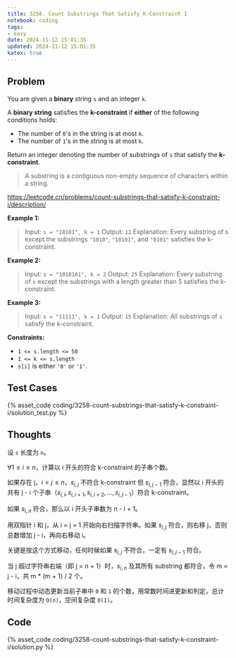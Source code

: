 ```yaml
---
title: 3258. Count Substrings That Satisfy K-Constraint I
notebook: coding
tags:
- easy
date: 2024-11-12 15:01:35
updated: 2024-11-12 15:01:35
katex: true
---
```

## Problem

You are given a **binary** string `s` and an integer `k`.

A **binary string** satisfies the **k-constraint** if **either** of the following conditions holds:

- The number of `0`'s in the string is at most `k`.
- The number of `1`'s in the string is at most `k`.

Return an integer denoting the number of substrings of `s` that satisfy the **k-constraint**.

> A substring is a contiguous non-empty sequence of characters within a string.

<https://leetcode.cn/problems/count-substrings-that-satisfy-k-constraint-i/description/>

**Example 1:**

> Input: `s = "10101", k = 1`
> Output: `12`
> Explanation:
> Every substring of s except the substrings `"1010"`, `"10101"`, and `"0101"` satisfies the k-constraint.

**Example 2:**

> Input: `s = "1010101", k = 2`
> Output: `25`
> Explanation:
> Every substring of `s` except the substrings with a length greater than 5 satisfies the k-constraint.

**Example 3:**

> Input: `s = "11111", k = 1`
> Output: `15`
> Explanation:
> All substrings of `s` satisfy the k-constraint.

**Constraints:**

- `1 <= s.length <= 50`
- `1 <= k <= s.length`
- `s[i]` is either `'0'` or `'1'`.

## Test Cases

{% asset_code coding/3258-count-substrings-that-satisfy-k-constraint-i/solution_test.py %}

## Thoughts

设 `s` 长度为 `n`。

$\forall 1\le i\le n$，计算以 i 开头的符合 k-constraint 的子串个数。

如果存在 j，$i<j\le n$，$s_{i,j}$ 不符合 k-constraint 但 $s_{i,j-1}$ 符合，显然以 i 开头的共有 j - i 个子串（$s_{i,i},s_{i,i+1},s_{i,i+2},\dots,s_{i,j-1}$）符合 k-constraint。

如果 $s_{i,n}$ 符合，那么以 i 开头子串数为 n - i + 1。

用双指针 i 和 j，从 i = j = 1 开始向右扫描字符串。如果 $s_{i,j}$ 符合，则右移 j，否则总数增加 j - i，再向右移动 i。

关键是按这个方式移动，任何时候如果 $s_{i,j}$ 不符合，一定有 $s_{i,j-1}$ 符合。

当 j 超过字符串右端（即 j = n + 1）时，$s_{i,n}$ 及其所有 substring 都符合，令 m = j - i，共 m * (m + 1) / 2 个。

移动过程中动态更新当前子串中 `0` 和 `1` 的个数，用常数时间进更新和判定，总计时间复杂度为 `O(n)`，空间复杂度 `O(1)`。

## Code

{% asset_code coding/3258-count-substrings-that-satisfy-k-constraint-i/solution.py %}
